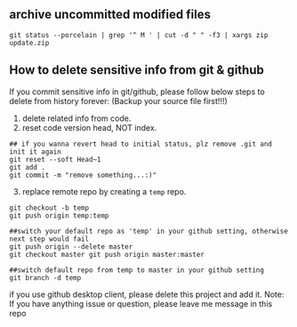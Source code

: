 
## archive uncommitted modified files
```
git status --porcelain | grep '^ M ' | cut -d " " -f3 | xargs zip update.zip
```

## How to delete sensitive info from git & github
If you commit sensitive info in git/github, please follow below steps to delete from history forever: (Backup your source file first!!!)

1. delete related info from code.
2. reset code version head, NOT index.
```
## if you wanna revert head to initial status, plz remove .git and init it again
git reset --soft Head~1
git add .
git commit -m "remove something...:)"
```

3. replace remote repo by creating a `temp` repo.

```
git checkout -b temp
git push origin temp:temp

##switch your default repo as 'temp' in your github setting, otherwise next step would fail
git push origin --delete master
git checkout master git push origin master:master

##switch default repo from temp to master in your github setting
git branch -d temp
```
if you use github desktop client, please delete this project and add it.
Note: If you have anything issue or question, please leave me message in this repo
